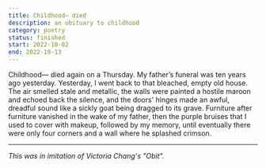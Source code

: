 ```yaml
---
title: Childhood— died
description: an obituary to childhood
category: poetry
status: finished
start: 2022-10-02
end: 2022-10-13
---
```


Childhood— died again on a Thursday. My father’s funeral was ten years ago yesterday. Yesterday, I went back to that bleached, empty old house. The air smelled stale and metallic, the walls were painted a hostile maroon and echoed back the silence, and the doors' hinges made an awful, dreadful sound like a sickly goat being dragged to its grave. Furniture after furniture vanished in the wake of my father, then the purple bruises that I used to cover with makeup, followed by my memory, until eventually there were only four corners and a wall where he splashed crimson.

---
_This was in imitation of Victoria Chang's "Obit"._
